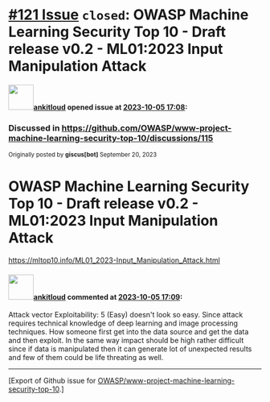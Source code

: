 # [\#121 Issue](https://github.com/OWASP/www-project-machine-learning-security-top-10/issues/121) `closed`: OWASP Machine Learning Security Top 10 - Draft release v0.2 - ML01:2023 Input Manipulation Attack

#### <img src="https://avatars.githubusercontent.com/u/39990385?v=4" width="50">[ankitloud](https://github.com/ankitloud) opened issue at [2023-10-05 17:08](https://github.com/OWASP/www-project-machine-learning-security-top-10/issues/121):

### Discussed in https://github.com/OWASP/www-project-machine-learning-security-top-10/discussions/115

<div type='discussions-op-text'>

<sup>Originally posted by **giscus[bot]** September 20, 2023</sup>
# OWASP Machine Learning Security Top 10 - Draft release v0.2 - ML01:2023 Input Manipulation Attack



https://mltop10.info/ML01_2023-Input_Manipulation_Attack.html

<!-- sha1: 375ddbb4d8e2fafe3d065ad679f59690769940bf --></div>

#### <img src="https://avatars.githubusercontent.com/u/39990385?v=4" width="50">[ankitloud](https://github.com/ankitloud) commented at [2023-10-05 17:09](https://github.com/OWASP/www-project-machine-learning-security-top-10/issues/121#issuecomment-1749328720):

Attack vector Exploitability: 5 (Easy) doesn't look so easy. Since attack requires technical knowledge of deep learning and image processing techniques. How someone first get into the data source and get the data and then exploit. In the same way impact should be high rather difficult since if data is manipulated then it can generate lot of unexpected results and few of them could be life threating as well.


-------------------------------------------------------------------------------



[Export of Github issue for [OWASP/www-project-machine-learning-security-top-10](https://github.com/OWASP/www-project-machine-learning-security-top-10).]
